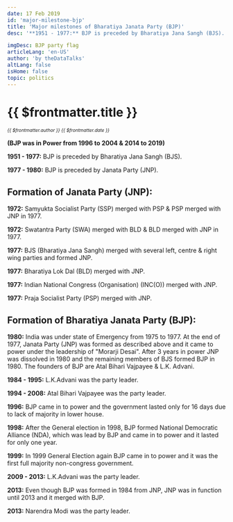 ```yaml
---
date: 17 Feb 2019
id: 'major-milestone-bjp'
title: 'Major milestones of Bharatiya Janata Party (BJP)'
desc: '**1951 - 1977:** BJP is preceded by Bharatiya Jana Sangh (BJS). **1977 - 1980:** BJP is preceded by Janata Party (JNP). **Formation of Janata Party (JNP):** **1972:** Samyukta Socialist Party (SSP) merged with PSP' 

imgDesc: BJP party flag
articleLang: 'en-US'
author: 'by theDataTalks'
altLang: false
isHome: false
topic: politics
---
```


# {{ $frontmatter.title }}
<i style="font-size: 0.75em;"> {{ $frontmatter.author }} {{ $frontmatter.date }} </i>

**(BJP was in Power from 1996 to 2004 & 2014 to 2019)**

**1951 - 1977:** BJP is preceded by Bharatiya Jana Sangh (BJS).

**1977 - 1980:** BJP is preceded by Janata Party (JNP).

## Formation of Janata Party (JNP):

**1972:** Samyukta Socialist Party (SSP) merged with PSP & PSP merged with JNP in 1977.

**1972:** Swatantra Party (SWA) merged with BLD & BLD merged with JNP in 1977.

**1977:** BJS (Bharatiya Jana Sangh) merged with several left, centre & right wing parties and formed JNP.

**1977:** Bharatiya Lok Dal (BLD) merged with JNP.

**1977:** Indian National Congress (Organisation) (INC(O)) merged with JNP.

**1977:** Praja Socialist Party (PSP) merged with JNP.

## Formation of Bharatiya Janata Party (BJP):

**1980:** India was under state of Emergency from 1975 to 1977. At the end of 1977, Janata Party (JNP) was formed as described above and it came to power under the leadership of "Morarji Desai". After 3 years in power JNP was dissolved in 1980 and the remaining members of BJS formed BJP in 1980. The founders of BJP are Atal Bihari Vajpayee & L.K. Advani.

**1984 - 1995:** L.K.Advani was the party leader. 

**1994 - 2008:** Atal Bihari Vajpayee was the party leader. 

**1996:** BJP came in to power and the government lasted only for 16 days due to lack of majority in lower house.

**1998:** After the General election in 1998, BJP formed National Democratic Alliance (NDA), which was lead by BJP and came in to power and it lasted for only one year.

**1999:** In 1999 General Election again BJP came in to power and it was the first full majority non-congress government.

**2009 - 2013:** L.K.Advani was the party leader.

**2013:** Even though BJP was formed in 1984 from JNP, JNP was in function until 2013 and it merged with BJP.

**2013:** Narendra Modi was the party leader.

<style>


</style>